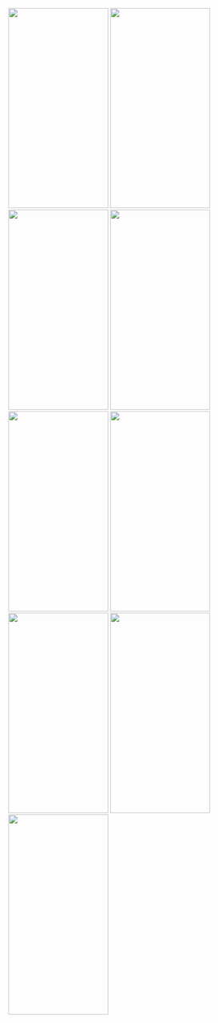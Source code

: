<img src="https://github.com/abhikr2210/Notes-Pro/assets/102261519/82d8a50f-6f99-4719-86b4-78f4a112c50d" width="200" height="400"> <img src="https://github.com/abhikr2210/Notes-Pro/assets/102261519/dee5298e-cdb1-4c2a-af7c-c1c739dbff14" width="200" height="400"> <img src="https://github.com/abhikr2210/Notes-Pro/assets/102261519/39ae66cd-0e61-49a1-98f9-ff24b571ac9f" width="200" height="400"> <img src="https://github.com/abhikr2210/Notes-Pro/assets/102261519/3d5e9de5-0ca4-4468-be4c-c44ebc6ab89f" width="200" height="400"> <img src="https://github.com/abhikr2210/Notes-Pro/assets/102261519/d7620a23-b595-4125-9f60-e67f2413e41e" width="200" height="400"> <img src="https://github.com/abhikr2210/Notes-Pro/assets/102261519/a0c07fee-c178-4cad-a130-5348cb829f34" width="200" height="400"> <img src="https://github.com/abhikr2210/Notes-Pro/assets/102261519/a7f0db3c-25f3-47c1-bd40-f78c84529a98" width="200" height="400"> <img src="https://github.com/abhikr2210/Notes-Pro/assets/102261519/8826107b-757b-498e-bfe1-d30f87ab8c80" width="200" height="400"> <img src="https://github.com/abhikr2210/Notes-Pro/assets/102261519/1051a418-537f-46a8-84cb-be79dcf40b42" width="200" height="400">
